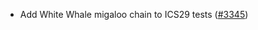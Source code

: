 - Add White Whale migaloo chain to ICS29 tests
  ([#3345](https://github.com/informalsystems/hermes/issues/3345))
